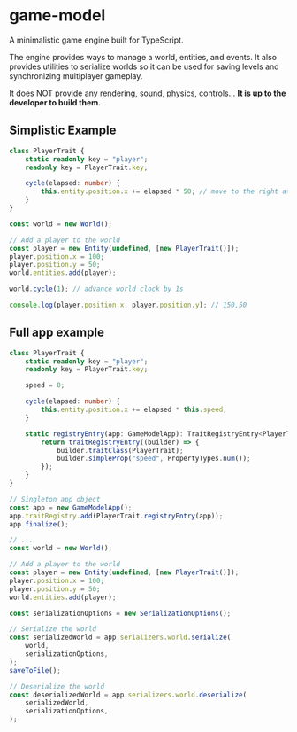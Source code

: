 # game-model

A minimalistic game engine built for TypeScript.

The engine provides ways to manage a world, entities, and events. It also provides utilities to serialize worlds so it can be used for saving levels and synchronizing multiplayer gameplay.

It does NOT provide any rendering, sound, physics, controls... **It is up to the developer to build them.**

## Simplistic Example

```typescript
class PlayerTrait {
    static readonly key = "player";
    readonly key = PlayerTrait.key;

    cycle(elapsed: number) {
        this.entity.position.x += elapsed * 50; // move to the right at 50px/s
    }
}

const world = new World();

// Add a player to the world
const player = new Entity(undefined, [new PlayerTrait()]);
player.position.x = 100;
player.position.y = 50;
world.entities.add(player);

world.cycle(1); // advance world clock by 1s

console.log(player.position.x, player.position.y); // 150,50
```

## Full app example

```typescript
class PlayerTrait {
    static readonly key = "player";
    readonly key = PlayerTrait.key;

    speed = 0;

    cycle(elapsed: number) {
        this.entity.position.x += elapsed * this.speed;
    }

    static registryEntry(app: GameModelApp): TraitRegistryEntry<PlayerTrait> {
        return traitRegistryEntry((builder) => {
            builder.traitClass(PlayerTrait);
            builder.simpleProp("speed", PropertyTypes.num());
        });
    }
}

// Singleton app object
const app = new GameModelApp();
app.traitRegistry.add(PlayerTrait.registryEntry(app));
app.finalize();

// ...
const world = new World();

// Add a player to the world
const player = new Entity(undefined, [new PlayerTrait()]);
player.position.x = 100;
player.position.y = 50;
world.entities.add(player);

const serializationOptions = new SerializationOptions();

// Serialize the world
const serializedWorld = app.serializers.world.serialize(
    world,
    serializationOptions,
);
saveToFile();

// Deserialize the world
const deserializedWorld = app.serializers.world.deserialize(
    serializedWorld,
    serializationOptions,
);
```
